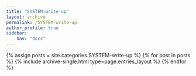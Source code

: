 ```yaml
---
title: "SYSTEM-write-up"
layout: archive
permalink: /SYSTEM-write-up
author_profile: true
sidebar:
    nav: "docs"
---
```


{% assign posts = site.categories.SYSTEM-write-up %}
{% for post in posts %} {% include archive-single.html type=page.entries_layout %} {% endfor %}